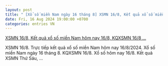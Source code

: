 ```yaml
---
layout: post
title: " [Xổ số miền Nam ngày 16 tháng 8] XSMN 16/8, Kết quả xổ số miền Nam hôm nay 16/8, KQXSMN 16/8 ..."
date: Fri, 16 Aug 2024 19:00:00 +0700
categories: entries VN
---
```

[XSMN 16/8, Kết quả xổ số miền Nam hôm nay 16/8, KQXSMN 16/8 ...](https://congthuong.vn/xsmn-168-ket-qua-xo-so-mien-nam-hom-nay-1682024-xo-so-mien-nam-ngay-16-thang-8truc-tiep-xsmn-168-339360.html)

XSMN 16/8. Trực tiếp kết quả xổ số miền Nam hôm nay 16/8/2024. Xổ số miền Nam ngày 16 tháng 8. KQXSMN 16/8. Xổ số hôm nay 16/8. Kết quả XSMN Thứ Sáu, ...

